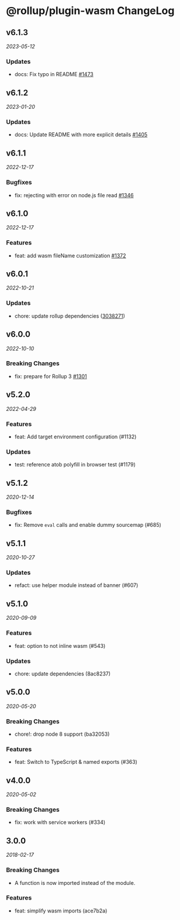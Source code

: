 # @rollup/plugin-wasm ChangeLog

## v6.1.3

_2023-05-12_

### Updates

- docs: Fix typo in README [#1473](https://github.com/rollup/plugins/pull/1473)

## v6.1.2

_2023-01-20_

### Updates

- docs: Update README with more explicit details [#1405](https://github.com/rollup/plugins/pull/1405)

## v6.1.1

_2022-12-17_

### Bugfixes

- fix: rejecting with error on node.js file read [#1346](https://github.com/rollup/plugins/pull/1346)

## v6.1.0

_2022-12-17_

### Features

- feat: add wasm fileName customization [#1372](https://github.com/rollup/plugins/pull/1372)

## v6.0.1

_2022-10-21_

### Updates

- chore: update rollup dependencies ([3038271](https://github.com/rollup/plugins/commit/303827191ede6b2e4eade96c6968ed16a587683f))

## v6.0.0

_2022-10-10_

### Breaking Changes

- fix: prepare for Rollup 3 [#1301](https://github.com/rollup/plugins/pull/1301)

## v5.2.0

_2022-04-29_

### Features

- feat: Add target environment configuration (#1132)

### Updates

- test: reference atob polyfill in browser test (#1179)

## v5.1.2

_2020-12-14_

### Bugfixes

- fix: Remove `eval` calls and enable dummy sourcemap (#685)

## v5.1.1

_2020-10-27_

### Updates

- refact: use helper module instead of banner (#607)

## v5.1.0

_2020-09-09_

### Features

- feat: option to not inline wasm (#543)

### Updates

- chore: update dependencies (8ac8237)

## v5.0.0

_2020-05-20_

### Breaking Changes

- chore!: drop node 8 support (ba32053)

### Features

- feat: Switch to TypeScript & named exports (#363)

## v4.0.0

_2020-05-02_

### Breaking Changes

- fix: work with service workers (#334)

## 3.0.0

_2018-02-17_

### Breaking Changes

- A function is now imported instead of the module.

### Features

- feat: simplify wasm imports (ace7b2a)
